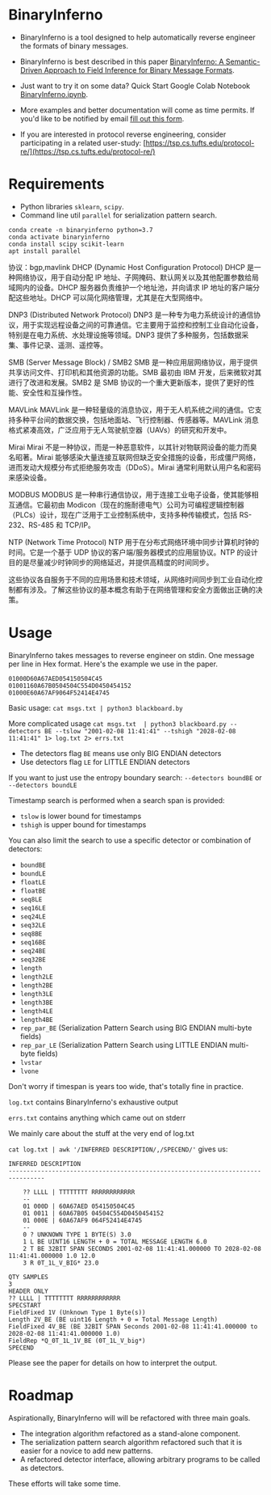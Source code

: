 # BinaryInferno

* BinaryInferno is a tool designed to help automatically reverse engineer the formats of binary messages. 

* BinaryInferno is best described in this paper [BinaryInferno: A Semantic-Driven Approach to Field Inference for Binary Message Formats](https://github.com/binaryinferno/binaryinferno/blob/main/BinaryInferno2023Chandler.pdf).

* Just want to try it on some data?  Quick Start Google Colab Notebook [BinaryInferno.ipynb](https://github.com/binaryinferno/binaryinferno/blob/main/BinaryInferno.ipynb).

* More examples and better documentation will come as time permits. If you'd like to be notified by email [fill out this form](https://forms.gle/xH3rPyn7GvfSm2pL7).

* If you are interested in protocol reverse engineering, consider participating in a related user-study: [https://tsp.cs.tufts.edu/protocol-re/](https://tsp.cs.tufts.edu/protocol-re/)

# Requirements

* Python libraries `sklearn`, `scipy`.
* Command line util `parallel` for serialization pattern search.
```
conda create -n binaryinferno python=3.7
conda activate binaryinferno
conda install scipy scikit-learn
apt install parallel
```
协议：bgp,mavlink
DHCP (Dynamic Host Configuration Protocol)
DHCP 是一种网络协议，用于自动分配 IP 地址、子网掩码、默认网关以及其他配置参数给局域网内的设备。DHCP 服务器负责维护一个地址池，并向请求 IP 地址的客户端分配这些地址。DHCP 可以简化网络管理，尤其是在大型网络中。

DNP3 (Distributed Network Protocol)
DNP3 是一种专为电力系统设计的通信协议，用于实现远程设备之间的可靠通信。它主要用于监控和控制工业自动化设备，特别是在电力系统、水处理设施等领域。DNP3 提供了多种服务，包括数据采集、事件记录、遥测、遥控等。

SMB (Server Message Block) / SMB2
SMB 是一种应用层网络协议，用于提供共享访问文件、打印机和其他资源的功能。SMB 最初由 IBM 开发，后来微软对其进行了改进和发展。SMB2 是 SMB 协议的一个重大更新版本，提供了更好的性能、安全性和互操作性。

MAVLink
MAVLink 是一种轻量级的消息协议，用于无人机系统之间的通信。它支持多种平台间的数据交换，包括地面站、飞行控制器、传感器等。MAVLink 消息格式紧凑高效，广泛应用于无人驾驶航空器（UAVs）的研究和开发中。

Mirai
Mirai 不是一种协议，而是一种恶意软件，以其针对物联网设备的能力而臭名昭著。Mirai 能够感染大量连接互联网但缺乏安全措施的设备，形成僵尸网络，进而发动大规模分布式拒绝服务攻击（DDoS）。Mirai 通常利用默认用户名和密码来感染设备。

MODBUS
MODBUS 是一种串行通信协议，用于连接工业电子设备，使其能够相互通信。它最初由 Modicon（现在的施耐德电气）公司为可编程逻辑控制器（PLCs）设计，现在广泛用于工业控制系统中，支持多种传输模式，包括 RS-232、RS-485 和 TCP/IP。

NTP (Network Time Protocol)
NTP 用于在分布式网络环境中同步计算机时钟的时间。它是一个基于 UDP 协议的客户端/服务器模式的应用层协议。NTP 的设计目的是尽量减少时钟同步的网络延迟，并提供高精度的时间同步。

这些协议各自服务于不同的应用场景和技术领域，从网络时间同步到工业自动化控制都有涉及。了解这些协议的基本概念有助于在网络管理和安全方面做出正确的决策。

# Usage 

BinaryInferno takes messages to reverse engineer on stdin. One message per line in Hex format.  Here's the example we use in the paper.

```
01000D60A67AED054150504C45
01001160A67B0504504C554D0450454152
01000E60A67AF9064F52414E4745
```
Basic usage: `cat msgs.txt | python3 blackboard.by`

More complicated usage `cat msgs.txt  | python3 blackboard.py --detectors BE --tslow "2001-02-08 11:41:41" --tshigh "2028-02-08 11:41:41" 1> log.txt 2> errs.txt`


* The detectors flag `BE` means use only BIG ENDIAN detectors
* Use detectors flag `LE` for LITTLE ENDIAN detectors

If you want to just use the entropy boundary search: `--detectors boundBE` or `--detectors boundLE`

Timestamp search is performed when a search span is provided:
* `tslow` is lower bound for timestamps
* `tshigh` is upper bound for timestamps 

You can also limit the search to use a specific detector or combination of detectors:

* `boundBE`
* `boundLE`
* `floatLE`
* `floatBE`
* `seq8LE`
* `seq16LE`
* `seq24LE`
* `seq32LE`
* `seq8BE`
* `seq16BE`
* `seq24BE`
* `seq32BE`
* `length`
* `length2LE`
* `length2BE`
* `length3LE`
* `length3BE`
* `length4LE`
* `length4BE`
* `rep_par_BE` (Serialization Pattern Search using BIG ENDIAN multi-byte fields)
* `rep_par_LE` (Serialization Pattern Search using LITTLE ENDIAN multi-byte fields)
* `lvstar`
* `lvone`

Don't worry if timespan is years too wide, that's totally fine in practice.

`log.txt` contains BinaryInferno's exhaustive output

`errs.txt` contains anything which came out on stderr

We mainly care about the stuff at the very end of log.txt

`cat log.txt | awk '/INFERRED DESCRIPTION/,/SPECEND/'` gives us:

```
INFERRED DESCRIPTION
--------------------------------------------------------------------------------

	?? LLLL | TTTTTTTT RRRRRRRRRRRR
	--
	01 000D | 60A67AED 054150504C45
	01 0011 | 60A67B05 04504C554D0450454152
	01 000E | 60A67AF9 064F52414E4745
	--
	0 ? UNKNOWN TYPE 1 BYTE(S) 3.0
	1 L BE UINT16 LENGTH + 0 = TOTAL MESSAGE LENGTH 6.0
	2 T BE 32BIT SPAN SECONDS 2001-02-08 11:41:41.000000 TO 2028-02-08 11:41:41.000000 1.0 12.0
	3 R 0T_1L_V_BIG* 23.0

QTY SAMPLES
3
HEADER ONLY
?? LLLL | TTTTTTTT RRRRRRRRRRRR
SPECSTART
FieldFixed 1V (Unknown Type 1 Byte(s))
Length 2V_BE (BE uint16 Length + 0 = Total Message Length)
FieldFixed 4V_BE (BE 32BIT SPAN Seconds 2001-02-08 11:41:41.000000 to 2028-02-08 11:41:41.000000 1.0)
FieldRep *Q_0T_1L_1V_BE (0T_1L_V_big*)
SPECEND
```

Please see the paper for details on how to interpret the output. 

# Roadmap

Aspirationally, BinaryInferno will will be refactored with three main goals.

* The integration algorithm refactored as a stand-alone component.
* The serialization pattern search algorithm refactored such that it is easier for a novice to add new patterns.
* A refactored detector interface, allowing arbitrary programs to be called as detectors. 

These efforts will take some time.

